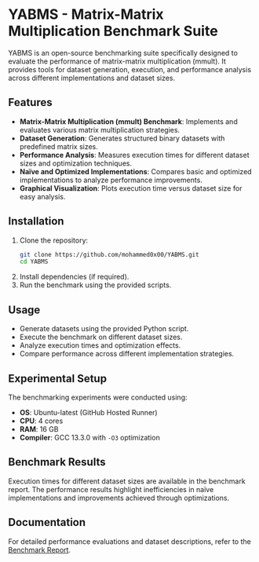 # YABMS - Matrix-Matrix Multiplication Benchmark Suite

YABMS is an open-source benchmarking suite specifically designed to evaluate the performance of matrix-matrix multiplication (mmult). It provides tools for dataset generation, execution, and performance analysis across different implementations and dataset sizes.

## Features
- **Matrix-Matrix Multiplication (mmult) Benchmark**: Implements and evaluates various matrix multiplication strategies.
- **Dataset Generation**: Generates structured binary datasets with predefined matrix sizes.
- **Performance Analysis**: Measures execution times for different dataset sizes and optimization techniques.
- **Naïve and Optimized Implementations**: Compares basic and optimized implementations to analyze performance improvements.
- **Graphical Visualization**: Plots execution time versus dataset size for easy analysis.

## Installation
1. Clone the repository:
   ```sh
   git clone https://github.com/mohammed0x00/YABMS.git
   cd YABMS
   ```
2. Install dependencies (if required).
3. Run the benchmark using the provided scripts.

## Usage
- Generate datasets using the provided Python script.
- Execute the benchmark on different dataset sizes.
- Analyze execution times and optimization effects.
- Compare performance across different implementation strategies.

## Experimental Setup
The benchmarking experiments were conducted using:
- **OS**: Ubuntu-latest (GitHub Hosted Runner)
- **CPU**: 4 cores
- **RAM**: 16 GB
- **Compiler**: GCC 13.3.0 with `-O3` optimization

## Benchmark Results
Execution times for different dataset sizes are available in the benchmark report. The performance results highlight inefficiencies in naïve implementations and improvements achieved through optimizations.

## Documentation
For detailed performance evaluations and dataset descriptions, refer to the [Benchmark Report](https://github.com/mohammed0x00/YABMS/blob/main/docs/Report.pdf).
